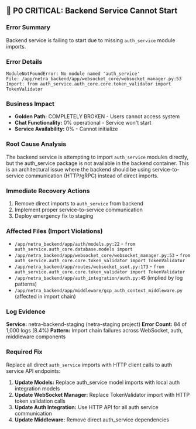 ## 🚨 P0 CRITICAL: Backend Service Cannot Start

### Error Summary
Backend service is failing to start due to missing `auth_service` module imports.

### Error Details
```
ModuleNotFoundError: No module named 'auth_service'
File: /app/netra_backend/app/websocket_core/websocket_manager.py:53
Import: from auth_service.auth_core.core.token_validator import TokenValidator
```

### Business Impact
- **Golden Path:** COMPLETELY BROKEN - Users cannot access system
- **Chat Functionality:** 0% operational - Service won't start
- **Service Availability:** 0% - Cannot initialize

### Root Cause Analysis
The backend service is attempting to import `auth_service` modules directly, but the auth_service package is not available in the backend container. This is an architectural issue where the backend should be using service-to-service communication (HTTP/gRPC) instead of direct imports.

### Immediate Recovery Actions
1. Remove direct imports to `auth_service` from backend
2. Implement proper service-to-service communication
3. Deploy emergency fix to staging

### Affected Files (Import Violations)
- `/app/netra_backend/app/auth/models.py:22` - `from auth_service.auth_core.database.models import`
- `/app/netra_backend/app/websocket_core/websocket_manager.py:53` - `from auth_service.auth_core.core.token_validator import TokenValidator`
- `/app/netra_backend/app/routes/websocket_ssot.py:173` - `from auth_service.auth_core.core.token_validator import TokenValidator`
- `/app/netra_backend/app/auth_integration/auth.py:45` (implied by log patterns)
- `/app/netra_backend/app/middleware/gcp_auth_context_middleware.py` (affected in import chain)

### Log Evidence
**Service:** netra-backend-staging (netra-staging project)
**Error Count:** 84 of 1,000 logs (8.4%)
**Pattern:** Import chain failures across WebSocket, auth, middleware components

### Required Fix
Replace all direct `auth_service` imports with HTTP client calls to auth service API endpoints:
1. **Update Models:** Replace auth_service model imports with local auth integration models
2. **Update WebSocket Manager:** Replace TokenValidator import with HTTP token validation calls
3. **Update Auth Integration:** Use HTTP API for all auth service communication
4. **Update Middleware:** Remove direct auth_service dependencies